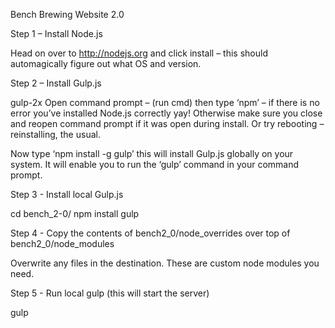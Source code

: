Bench Brewing Website 2.0

Step 1 – Install Node.js

Head on over to http://nodejs.org and click install – this should automagically figure out what OS and version.

Step 2 – Install Gulp.js

gulp-2x Open command prompt – (run cmd) then type ‘npm’ – if there is no  error you’ve installed Node.js correctly yay! Otherwise make sure you close and reopen command prompt if it was open during install. Or try rebooting – reinstalling, the usual.

Now type ‘npm install -g gulp’ this will install Gulp.js globally on your system. It will enable you to run the ‘gulp’ command in your command prompt.

Step 3 - Install local Gulp.js

cd bench_2-0/
npm install gulp

Step 4 - Copy the contents of bench2_0/node_overrides over top of bench2_0/node_modules

Overwrite any files in the destination. These are custom node modules you need.

Step 5 - Run local gulp (this will start the server)

gulp